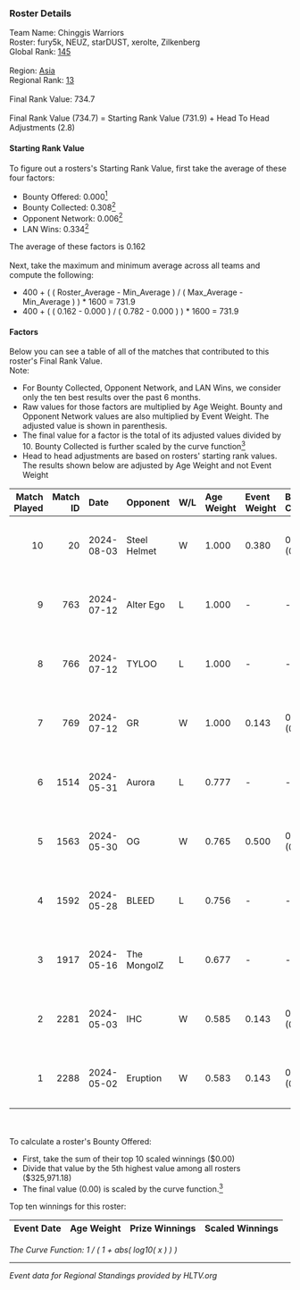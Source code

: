 ### Roster Details<br />
Team Name: Chinggis Warriors<br />
Roster: fury5k, NEUZ, starDUST, xerolte, Zilkenberg<br />
Global Rank: [145](../standings_global.md)<br />
<br />
Region: [Asia]( ../standings_asia.md)<br />
Regional Rank: [13]( ../standings_asia.md)<br />
<br />
Final Rank Value:  734.7<br />
<br />
Final Rank Value (734.7) = Starting Rank Value (731.9) + Head To Head Adjustments (2.8)<br />

#### Starting Rank Value<br />
To figure out a rosters's Starting Rank Value, first take the average of these four factors:<br />
- Bounty Offered: 0.000[<sup>1</sup>](#table2)
- Bounty Collected: 0.308[<sup>2</sup>](#table1)
- Opponent Network: 0.006[<sup>2</sup>](#table1)
- LAN Wins: 0.334[<sup>2</sup>](#table1)

The average of these factors is 0.162<br />
<br />
Next, take the maximum and minimum average across all teams and compute the following:<br />
- 400 + ( ( Roster_Average - Min_Average ) / ( Max_Average - Min_Average ) ) * 1600 = 731.9
- 400 + ( ( 0.162 - 0.000 ) / ( 0.782 - 0.000 ) ) * 1600 = 731.9


#### Factors<br />
Below you can see a table of all of the matches that contributed to this roster's Final Rank Value.<br />
Note:<br />

- For Bounty Collected, Opponent Network, and LAN Wins, we consider only the ten best results over the past 6 months.
- Raw values for those factors are multiplied by Age Weight. Bounty and Opponent Network values are also multiplied by Event Weight. The adjusted value is shown in parenthesis.
- The final value for a factor is the total of its adjusted values divided by 10. Bounty Collected is further scaled by the curve function[<sup>3</sup>](#curveFunction)
- Head to head adjustments are based on rosters' starting rank values. The results shown below are adjusted by Age Weight and not Event Weight
<span id="table1"></span><br />


| Match Played | Match ID | Date       | Opponent     | W/L | Age Weight | Event Weight | Bounty Collected | Opponent Network | LAN Wins  | H2H Adj. | Roster                                      |
| -: | -: | :- | :- | :- | :- | :- | :- | :- | :- | -: | :- |
|           10 |       20 | 2024-08-03 | Steel Helmet | W   | 1.000      | 0.380        | 0.006 (0.002)    | 0.000 (0.000)    | 1 (1.000) |     7.63 | fury5k, NEUZ, starDUST, xerolte, Zilkenberg |
|            9 |      763 | 2024-07-12 | Alter Ego    | L   | 1.000      | -            | -                | -                | -         |   -24.02 | fury5k, NEUZ, starDUST, xerolte, Zilkenberg |
|            8 |      766 | 2024-07-12 | TYLOO        | L   | 1.000      | -            | -                | -                | -         |   -16.38 | fury5k, NEUZ, starDUST, xerolte, Zilkenberg |
|            7 |      769 | 2024-07-12 | GR           | W   | 1.000      | 0.143        | 0.008 (0.001)    | 0.078 (0.011)    | 0 (0.000) |    11.41 | fury5k, NEUZ, starDUST, xerolte, Zilkenberg |
|            6 |     1514 | 2024-05-31 | Aurora       | L   | 0.777      | -            | -                | -                | -         |    -0.30 | fury5k, NEUZ, starDUST, xerolte, Zilkenberg |
|            5 |     1563 | 2024-05-30 | OG           | W   | 0.765      | 0.500        | 0.140 (0.054)    | 0.133 (0.051)    | 1 (0.765) |    19.76 | fury5k, NEUZ, starDUST, xerolte, Zilkenberg |
|            4 |     1592 | 2024-05-28 | BLEED        | L   | 0.756      | -            | -                | -                | -         |    -0.68 | fury5k, NEUZ, starDUST, xerolte, Zilkenberg |
|            3 |     1917 | 2024-05-16 | The MongolZ  | L   | 0.677      | -            | -                | -                | -         |    -0.03 | fury5k, NEUZ, starDUST, xerolte, Zilkenberg |
|            2 |     2281 | 2024-05-03 | IHC          | W   | 0.585      | 0.143        | 0.000 (0.000)    | 0.024 (0.002)    | 1 (0.585) |     2.98 | fury5k, NEUZ, starDUST, xerolte, Zilkenberg |
|            1 |     2288 | 2024-05-02 | Eruption     | W   | 0.583      | 0.143        | 0.000 (0.000)    | 0.000 (0.000)    | 1 (0.583) |     2.46 | fury5k, NEUZ, starDUST, xerolte, Zilkenberg |

<br />
<span id="table2"></span><br />
To calculate a roster's Bounty Offered:<br />

- First, take the sum of their top 10 scaled winnings ($0.00)
- Divide that value by the 5th highest value among all rosters ($325,971.18)
- The final value (0.00) is scaled by the curve function.[<sup>3</sup>](#curveFunction)

Top ten winnings for this roster:<br />

| Event Date | Age Weight | Prize Winnings | Scaled Winnings |
| :- | -: | :- | :- |


<span id="curveFunction"></span>_The Curve Function: 1 / ( 1 + abs( log10( x ) ) )_<br />

---
_Event data for Regional Standings provided by HLTV.org_<br />
